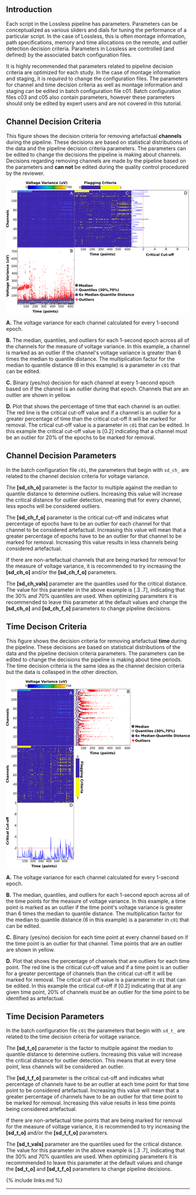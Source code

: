 ## Introduction

Each script in the Lossless pipeline has parameters. Parameters can be conceptualized as various sliders and dials for tuning the performance of a particular script. In the case of Lossless, this is often montage information, path specifications, memory and time allocations on the remote, and outlier detection decision criteria. Parameters in Lossless are controlled (and defined) by the associated batch configuration files. 

It is highly recommended that parameters related to pipeline decision criteria are optimized for each study. In the case of montage information and staging, it is *required* to change the configuration files. The parameters for channel and time decision criteria as well as montage information and staging can be edited in batch configuration file c01. Batch configuration files c03 and c05 also contain parameters, however these parameters should only be edited by expert users and are not covered in this tutorial.

## Channel Decision Criteria

This figure shows the decision criteria for removing artefactual **channels** during the pipeline. These decisions are based on statistical distributions of the data and the pipeline decision criteria parameters. The parameters can be edited to change the decisions the pipeline is making about channels. Decisions regarding removing channels are made by the pipeline based on the parameters and **can not** be edited during the quality control procedured by the reviewer.

![Decision Criteria Channels](fig/PipelineChannelCriteria.png "Decision Criteria Channels")

**A.** The voltage variance for each channel calculated for every 1-second epoch.

**B.** The median, quantiles, and outliers for each 1-second epoch across all of the channels for the measure of voltage variance. In this example, a channel is marked as an outlier if the channel's voltage variance is greater than 6 times the median to quantile distance. The multiplication factor for the median to quantile distance (6 in this example) is a parameter in `c01` that can be edited.

**C.** Binary (yes/no) decision for each channel at every 1-second epoch based on if the channel is an outlier during that epoch. Channels that are an outlier are shown in yellow.

**D.** Plot that shows the percentage of time that each channel is an outlier. The red line is the critical cut-off value and if a channel is an outlier for a greater percentage of time than the critical cut-off it will be marked for removal. The crtical cut-off value is a parameter in `c01` that can be edited. In this example the critical cut-off value is [0.2] indicating that a channel must be an outlier for 20% of the epochs to be marked for removal.

## Channel Decision Parameters

In the batch configuration file `c01`, the parameters that begin with `sd_ch_` are related to the channel decision criteria for voltage variance.

The **[sd_ch_o]** parameter is the factor to multiple against the median to quantile distance to determine outliers. Increasing this value will increase the critical distance for outlier detection, meaning that for every channel, less epochs will be considered outliers.

The **[sd_ch_f_o]** parameter is the critical cut-off and indicates what percentage of epochs have to be an outlier for each channel for that channel to be considered artefactual. Increasing this value will mean that a greater percentage of epochs have to be an outlier for that channel to be marked for removal. Increasing this value results in less channels being considered artefactual.

If there are non-artefactual channels that are being marked for removal for the measure of voltage variance, it is recommended to try increasing the **[sd_ch_o]** and/or the **[sd_ch_f_o]** parameters.

The **[sd_ch_vals]** parameter are the quantiles used for the critical distance. The value for this parameter in the above example is [.3 .7], indicating that the 30% and 70% quantiles are used. When optimizing parameters it is recommended to leave this parameter at the default values and change the **[sd_ch_o]** and **[sd_ch_f_o]** parameters to change pipeline decisions.  


## Time Decison Criteria

This figure shows the decision criteria for removing artefactual **time** during the pipeline. These decisions are based on statistical distributions of the data and the pipeline decision criteria parameters. The parameters can be edited to change the decisions the pipeline is making about time periods. The time decision criteria is the same idea as the channel decision criteria but the data is collasped in the other direction. 

![Decision Criteria Time](fig/PipelineTimeCriteria.png "Decision Criteria Time")

**A.** The voltage variance for each channel calculated for every 1-second epoch.

**B.** The median, quantiles, and outliers for each 1-second epoch across all of the time points for the measure of voltage variance. In this example, a time point is marked as an outlier if the time point's voltage variance is greater than 6 times the median to quantile distance. The multiplication factor for the median to quantile distance (6 in this example) is a parameter in `c01` that can be edited.

**C.** Binary (yes/no) decision for each time point at every channel based on if the time point is an outlier for that channel. Time points that are an outlier are shown in yellow.

**D.** Plot that shows the percentage of channels that are outliers for each time point. The red line is the critical cut-off value and if a time point is an outlier for a greater percentage of channels than the critical cut-off it will be marked for removal. The crtical cut-off value is a parameter in `c01` that can be edited. In this example the critical cut-off if [0.2] indicating that at any given time point, 20% of channels must be an outlier for the time point to be identified as artefactual.
 
## Time Decision Parameters

In the batch configuration file `c01` the parameters that begin with `sd_t_` are related to the time decision criteria for voltage variance.

The **[sd_t_o]** parameter is the factor to multiple against the median to quantile distance to determine outliers. Increasing this value will increase the critical distance for outlier detection. This means that at every time point, less channels will be considered an outlier.

The **[sd_t_f_o]** parameter is the critical cut-off and indicates what percentage of channels have to be an outlier at each time point for that time point to be considered artefactual. Increasing this value will mean that a greater percentage of channels have to be an outlier for that time point to be marked for removal. Increasing this value results in less time points being considered artefactual. 

If there are non-artefactual time points that are being marked for removal for the measure of voltage variance, it is recommended to try increasing the **[sd_t_o]** and/or the **[sd_t_f_o]** parameters. 

The **[sd_t_vals]** parameter are the quantiles used for the critical distance. The value for this parameter in the above example is [.3 .7], indicating that the 30% and 70% quantiles are used. When optimizing parameters it is recommmended to leave this parameter at the default values and change the **[sd_t_o]** and **[sd_t_f_o]** parameters to change pipeline decisions.  


{% include links.md %}

---
